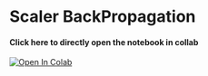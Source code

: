 # Scaler BackPropagation

#### Click here to directly open the notebook in collab 

[![Open In Colab](https://colab.research.google.com/assets/colab-badge.svg)](https://colab.research.google.com/github/Niranjankumar-c/Feedforward_NeuralNetworrks/blob/master/ScalerBackPropagation/ScalarBackPropagation.ipynb)
